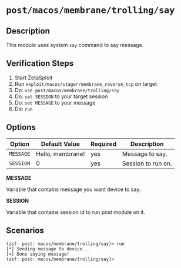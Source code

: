 # `post/macos/membrane/trolling/say`

## Description

This module uses system `say` command to say message.

## Verification Steps

1. Start ZetaSploit
2. Run `exploit/macos/stager/membrane_reverse_tcp` on target
3. Do: `use post/macos/membrane/trolling/say`
4. Do: `set SESSION` to your target session
5. Do: `set MESSAGE` to your message
6. Do: `run`

## Options

| Option    | Default Value  | Required | Description        |
|-----------|----------------|----------|--------------------|
| `MESSAGE` | Hello, membrane! | yes      | Message to say.    |
| `SESSION` | 0              | yes      | Session to run on. |

**MESSAGE**

Variable that contains message you want device to say.

**SESSION**

Variable that contains session id to run post module on it.

## Scenarios

```
(zsf: post: macos/membrane/trolling/say)> run
[*] Sending message to device...
[+] Done saying message!
(zsf: post: macos/membrane/trolling/say)>
```
